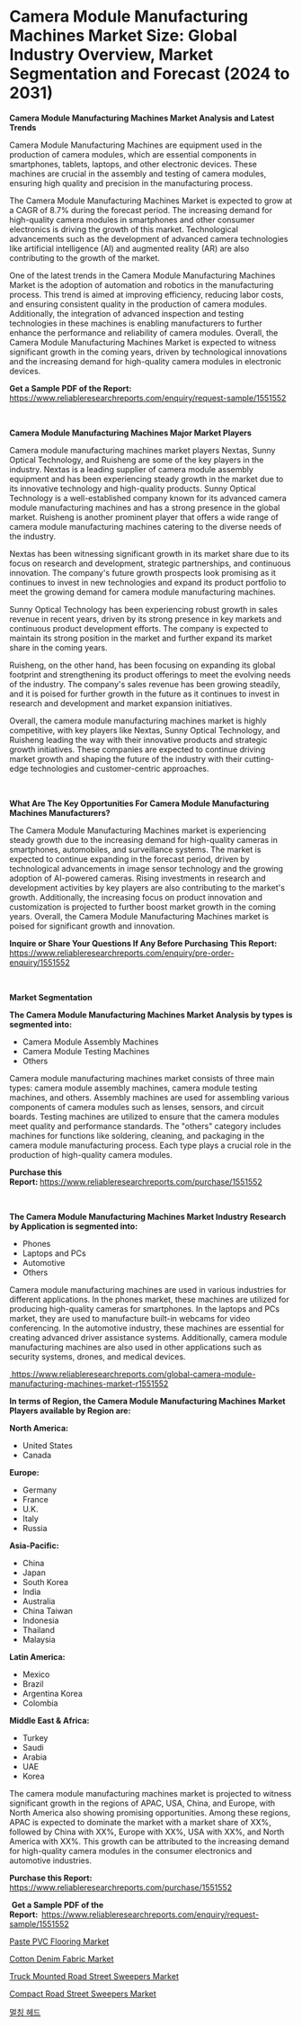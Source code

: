 <p><h1>Camera Module Manufacturing Machines Market Size: Global Industry Overview, Market Segmentation and Forecast (2024 to 2031)</h1></p><p><strong>Camera Module Manufacturing Machines Market Analysis and Latest Trends</strong></p>
<p><p>Camera Module Manufacturing Machines are equipment used in the production of camera modules, which are essential components in smartphones, tablets, laptops, and other electronic devices. These machines are crucial in the assembly and testing of camera modules, ensuring high quality and precision in the manufacturing process.</p><p>The Camera Module Manufacturing Machines Market is expected to grow at a CAGR of 8.7% during the forecast period. The increasing demand for high-quality camera modules in smartphones and other consumer electronics is driving the growth of this market. Technological advancements such as the development of advanced camera technologies like artificial intelligence (AI) and augmented reality (AR) are also contributing to the growth of the market.</p><p>One of the latest trends in the Camera Module Manufacturing Machines Market is the adoption of automation and robotics in the manufacturing process. This trend is aimed at improving efficiency, reducing labor costs, and ensuring consistent quality in the production of camera modules. Additionally, the integration of advanced inspection and testing technologies in these machines is enabling manufacturers to further enhance the performance and reliability of camera modules. Overall, the Camera Module Manufacturing Machines Market is expected to witness significant growth in the coming years, driven by technological innovations and the increasing demand for high-quality camera modules in electronic devices.</p></p>
<p><strong>Get a Sample PDF of the Report:&nbsp;</strong> <a href="https://www.reliableresearchreports.com/enquiry/request-sample/1551552">https://www.reliableresearchreports.com/enquiry/request-sample/1551552</a></p>
<p>&nbsp;</p>
<p><strong>Camera Module Manufacturing Machines Major Market Players</strong></p>
<p><p>Camera module manufacturing machines market players Nextas, Sunny Optical Technology, and Ruisheng are some of the key players in the industry. Nextas is a leading supplier of camera module assembly equipment and has been experiencing steady growth in the market due to its innovative technology and high-quality products. Sunny Optical Technology is a well-established company known for its advanced camera module manufacturing machines and has a strong presence in the global market. Ruisheng is another prominent player that offers a wide range of camera module manufacturing machines catering to the diverse needs of the industry.</p><p>Nextas has been witnessing significant growth in its market share due to its focus on research and development, strategic partnerships, and continuous innovation. The company's future growth prospects look promising as it continues to invest in new technologies and expand its product portfolio to meet the growing demand for camera module manufacturing machines.</p><p>Sunny Optical Technology has been experiencing robust growth in sales revenue in recent years, driven by its strong presence in key markets and continuous product development efforts. The company is expected to maintain its strong position in the market and further expand its market share in the coming years.</p><p>Ruisheng, on the other hand, has been focusing on expanding its global footprint and strengthening its product offerings to meet the evolving needs of the industry. The company's sales revenue has been growing steadily, and it is poised for further growth in the future as it continues to invest in research and development and market expansion initiatives.</p><p>Overall, the camera module manufacturing machines market is highly competitive, with key players like Nextas, Sunny Optical Technology, and Ruisheng leading the way with their innovative products and strategic growth initiatives. These companies are expected to continue driving market growth and shaping the future of the industry with their cutting-edge technologies and customer-centric approaches.</p></p>
<p>&nbsp;</p>
<p><strong>What Are The Key Opportunities For Camera Module Manufacturing Machines Manufacturers?</strong></p>
<p><p>The Camera Module Manufacturing Machines market is experiencing steady growth due to the increasing demand for high-quality cameras in smartphones, automobiles, and surveillance systems. The market is expected to continue expanding in the forecast period, driven by technological advancements in image sensor technology and the growing adoption of AI-powered cameras. Rising investments in research and development activities by key players are also contributing to the market's growth. Additionally, the increasing focus on product innovation and customization is projected to further boost market growth in the coming years. Overall, the Camera Module Manufacturing Machines market is poised for significant growth and innovation.</p></p>
<p><strong>Inquire or Share Your Questions If Any Before Purchasing This Report:</strong> <a href="https://www.reliableresearchreports.com/enquiry/pre-order-enquiry/1551552">https://www.reliableresearchreports.com/enquiry/pre-order-enquiry/1551552</a></p>
<p>&nbsp;</p>
<p><strong>Market Segmentation</strong></p>
<p><strong>The Camera Module Manufacturing Machines Market Analysis by types is segmented into:</strong></p>
<p><ul><li>Camera Module Assembly Machines</li><li>Camera Module Testing Machines</li><li>Others</li></ul></p>
<p><p>Camera module manufacturing machines market consists of three main types: camera module assembly machines, camera module testing machines, and others. Assembly machines are used for assembling various components of camera modules such as lenses, sensors, and circuit boards. Testing machines are utilized to ensure that the camera modules meet quality and performance standards. The "others" category includes machines for functions like soldering, cleaning, and packaging in the camera module manufacturing process. Each type plays a crucial role in the production of high-quality camera modules.</p></p>
<p><strong>Purchase this Report:&nbsp;</strong><a href="https://www.reliableresearchreports.com/purchase/1551552">https://www.reliableresearchreports.com/purchase/1551552</a></p>
<p>&nbsp;</p>
<p><strong>The Camera Module Manufacturing Machines Market Industry Research by Application is segmented into:</strong></p>
<p><ul><li>Phones</li><li>Laptops and PCs</li><li>Automotive</li><li>Others</li></ul></p>
<p><p>Camera module manufacturing machines are used in various industries for different applications. In the phones market, these machines are utilized for producing high-quality cameras for smartphones. In the laptops and PCs market, they are used to manufacture built-in webcams for video conferencing. In the automotive industry, these machines are essential for creating advanced driver assistance systems. Additionally, camera module manufacturing machines are also used in other applications such as security systems, drones, and medical devices.</p></p>
<p><a href="https://www.reliableresearchreports.com/global-camera-module-manufacturing-machines-market-r1551552">&nbsp;https://www.reliableresearchreports.com/global-camera-module-manufacturing-machines-market-r1551552</a></p>
<p><strong>In terms of Region, the Camera Module Manufacturing Machines Market Players available by Region are:</strong></p>
<p>
    <p> <strong> North America: </strong>
        <ul>
            <li>United States</li>
            <li>Canada</li>
        </ul>
        </p> 
    <p> <strong> Europe: </strong>
        <ul>
            <li>Germany</li>
            <li>France</li>
            <li>U.K.</li>
            <li>Italy</li>
            <li>Russia</li>
        </ul>
        </p> 
    <p> <strong> Asia-Pacific: </strong>
        <ul>
            <li>China</li>
            <li>Japan</li>
            <li>South Korea</li>
            <li>India</li>
            <li>Australia</li>
            <li>China Taiwan</li>
            <li>Indonesia</li>
            <li>Thailand</li>
            <li>Malaysia</li>
        </ul>
        </p> 
    <p> <strong> Latin America: </strong>
        <ul>
            <li>Mexico</li>
            <li>Brazil</li>
            <li>Argentina Korea</li>
            <li>Colombia</li>
        </ul>
        </p> 
    <p> <strong> Middle East & Africa: </strong>
        <ul>
            <li>Turkey</li>
            <li>Saudi</li>
            <li>Arabia</li>
            <li>UAE</li>
            <li>Korea</li>
        </ul>
    </p>
    </p>
<p><p>The camera module manufacturing machines market is projected to witness significant growth in the regions of APAC, USA, China, and Europe, with North America also showing promising opportunities. Among these regions, APAC is expected to dominate the market with a market share of XX%, followed by China with XX%, Europe with XX%, USA with XX%, and North America with XX%. This growth can be attributed to the increasing demand for high-quality camera modules in the consumer electronics and automotive industries.</p></p>
<p><strong>Purchase this Report: </strong><a href="https://www.reliableresearchreports.com/purchase/1551552">https://www.reliableresearchreports.com/purchase/1551552</a></p>
<p>&nbsp;<strong>Get a Sample PDF of the Report:&nbsp;&nbsp;</strong><a href="https://www.reliableresearchreports.com/enquiry/request-sample/1551552">https://www.reliableresearchreports.com/enquiry/request-sample/1551552</a></p>
<p><strong></strong></p>
<p><p><a href="https://www.linkedin.com/pulse/global-paste-pvc-flooring-market-size-expected-experience-x67bf?trackingId=sZ0mPOXxSUazge%2BhZIJcTg%3D%3D">Paste PVC Flooring Market</a></p><p><a href="https://medium.com/@philipwolf32/cotton-denim-fabric-market-report-by-product-type-light-denim-fabric-medium-denim-fabric-heavy-52148d5ef9b6">Cotton Denim Fabric Market</a></p><p><a href="https://github.com/BobbyMartinebXfnV/Market-Research-Report-List-1/blob/main/truck-mounted-road-street-sweepers-market.md">Truck Mounted Road Street Sweepers Market</a></p><p><a href="https://github.com/joanneharris67856/Market-Research-Report-List-1/blob/main/compact-road-street-sweepers-market.md">Compact Road Street Sweepers Market</a></p><p><a href="https://github.com/bvubpqd5241630/Market-Research-Report-List-3/blob/main/639844869518.md">멀칭 헤드</a></p></p>